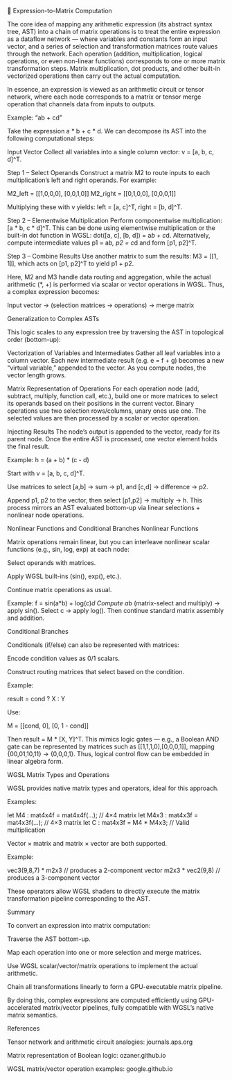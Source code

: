 🧮 Expression-to-Matrix Computation

The core idea of mapping any arithmetic expression (its abstract syntax tree, AST) into a chain of matrix operations is to treat the entire expression as a dataflow network — where variables and constants form an input vector, and a series of selection and transformation matrices route values through the network.
Each operation (addition, multiplication, logical operations, or even non-linear functions) corresponds to one or more matrix transformation steps.
Matrix multiplication, dot products, and other built-in vectorized operations then carry out the actual computation.

In essence, an expression is viewed as an arithmetic circuit or tensor network, where each node corresponds to a matrix or tensor merge operation that channels data from inputs to outputs.

Example: “ab + cd”

Take the expression a * b + c * d.
We can decompose its AST into the following computational steps:

Input Vector
Collect all variables into a single column vector:
v = [a, b, c, d]^T.

Step 1 – Select Operands
Construct a matrix M2 to route inputs to each multiplication’s left and right operands.
For example:

M2_left  = [[1,0,0,0],
            [0,0,1,0]]
M2_right = [[0,1,0,0],
            [0,0,0,1]]


Multiplying these with v yields:
left = [a, c]^T, right = [b, d]^T.

Step 2 – Elementwise Multiplication
Perform componentwise multiplication:
[a * b, c * d]^T.
This can be done using elementwise multiplication or the built-in dot function in WGSL:
dot([a, c], [b, d]) = a*b + c*d.
Alternatively, compute intermediate values p1 = a*b, p2 = c*d and form [p1, p2]^T.

Step 3 – Combine Results
Use another matrix to sum the results:
M3 = [[1, 1]], which acts on [p1, p2]^T to yield p1 + p2.

Here, M2 and M3 handle data routing and aggregation, while the actual arithmetic (*, +) is performed via scalar or vector operations in WGSL.
Thus, a complex expression becomes:

Input vector → (selection matrices → operations) → merge matrix

Generalization to Complex ASTs

This logic scales to any expression tree by traversing the AST in topological order (bottom-up):

Vectorization of Variables and Intermediates
Gather all leaf variables into a column vector.
Each new intermediate result (e.g. e = f + g) becomes a new “virtual variable,” appended to the vector.
As you compute nodes, the vector length grows.

Matrix Representation of Operations
For each operation node (add, subtract, multiply, function call, etc.), build one or more matrices to select its operands based on their positions in the current vector.
Binary operations use two selection rows/columns, unary ones use one.
The selected values are then processed by a scalar or vector operation.

Injecting Results
The node’s output is appended to the vector, ready for its parent node.
Once the entire AST is processed, one vector element holds the final result.

Example: h = (a + b) * (c - d)

Start with v = [a, b, c, d]^T.

Use matrices to select [a,b] → sum → p1, and [c,d] → difference → p2.

Append p1, p2 to the vector, then select [p1,p2] → multiply → h.
This process mirrors an AST evaluated bottom-up via linear selections + nonlinear node operations.

Nonlinear Functions and Conditional Branches
Nonlinear Functions

Matrix operations remain linear, but you can interleave nonlinear scalar functions (e.g., sin, log, exp) at each node:

Select operands with matrices.

Apply WGSL built-ins (sin(), exp(), etc.).

Continue matrix operations as usual.

Example: f = sin(a*b) + log(c)*d
Compute a*b (matrix-select and multiply) → apply sin().
Select c → apply log().
Then continue standard matrix assembly and addition.

Conditional Branches

Conditionals (if/else) can also be represented with matrices:

Encode condition values as 0/1 scalars.

Construct routing matrices that select based on the condition.

Example:

result = cond ? X : Y


Use:

M = [[cond, 0],
     [0, 1 - cond]]


Then result = M * [X, Y]^T.
This mimics logic gates — e.g., a Boolean AND gate can be represented by matrices such as
[[1,1,1,0],[0,0,0,1]], mapping {00,01,10,11} → {0,0,0,1}.
Thus, logical control flow can be embedded in linear algebra form.

WGSL Matrix Types and Operations

WGSL provides native matrix types and operators, ideal for this approach.

Examples:

let M4 : mat4x4f = mat4x4f(...);   // 4×4 matrix
let M4x3 : mat4x3f = mat4x3f(...); // 4×3 matrix
let C : mat4x3f = M4 * M4x3;       // Valid multiplication


Vector × matrix and matrix × vector are both supported.

Example:

vec3(9,8,7) * m2x3   // produces a 2-component vector
m2x3 * vec2(9,8)     // produces a 3-component vector


These operators allow WGSL shaders to directly execute the matrix transformation pipeline corresponding to the AST.

Summary

To convert an expression into matrix computation:

Traverse the AST bottom-up.

Map each operation into one or more selection and merge matrices.

Use WGSL scalar/vector/matrix operations to implement the actual arithmetic.

Chain all transformations linearly to form a GPU-executable matrix pipeline.

By doing this, complex expressions are computed efficiently using GPU-accelerated matrix/vector pipelines, fully compatible with WGSL’s native matrix semantics.

References

Tensor network and arithmetic circuit analogies: journals.aps.org

Matrix representation of Boolean logic: ozaner.github.io

WGSL matrix/vector operation examples: google.github.io